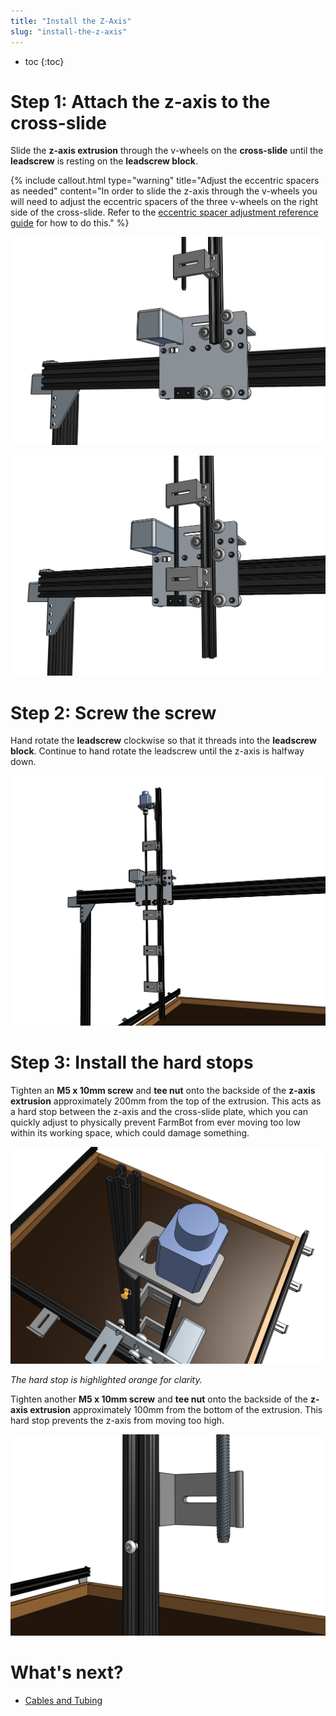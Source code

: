 ```yaml
---
title: "Install the Z-Axis"
slug: "install-the-z-axis"
---
```


* toc
{:toc}


# Step 1: Attach the z-axis to the cross-slide

Slide the **z-axis extrusion** through the v-wheels on the **cross-slide** until the **leadscrew** is resting on the **leadscrew block**.

{%
include callout.html
type="warning"
title="Adjust the eccentric spacers as needed"
content="In order to slide the z-axis through the v-wheels you will need to adjust the eccentric spacers of the three v-wheels on the right side of the cross-slide. Refer to the [eccentric spacer adjustment reference guide](../../FarmBot-Genesis-V1.2/reference/eccentric-spacer-adjustment.md) for how to do this."
%}



![Screen Shot 2017-02-12 at 7.05.59 PM.png](Screen_Shot_2017-02-12_at_7.05.59_PM.png)



![Screen Shot 2017-02-12 at 7.07.35 PM.png](Screen_Shot_2017-02-12_at_7.07.35_PM.png)



# Step 2: Screw the screw

Hand rotate the **leadscrew** clockwise so that it threads into the **leadscrew block**. Continue to hand rotate the leadscrew until the z-axis is halfway down.

![Screen Shot 2017-02-12 at 8.32.57 PM.png](Screen_Shot_2017-02-12_at_8.32.57_PM.png)



# Step 3: Install the hard stops

Tighten an **M5 x 10mm screw** and **tee nut** onto the backside of the **z-axis extrusion** approximately 200mm from the top of the extrusion. This acts as a hard stop between the z-axis and the cross-slide plate, which you can quickly adjust to physically prevent FarmBot from ever moving too low within its working space, which could damage something.

![Screen Shot 2017-02-27 at 1.50.18 PM.png](Screen_Shot_2017-02-27_at_1.50.18_PM.png)

_The hard stop is highlighted orange for clarity._

Tighten another **M5 x 10mm screw** and **tee nut** onto the backside of the **z-axis extrusion** approximately 100mm from the bottom of the extrusion. This hard stop prevents the z-axis from moving too high.

![Screen Shot 2017-02-27 at 2.32.21 PM.png](Screen_Shot_2017-02-27_at_2.32.21_PM.png)


# What's next?

 * [Cables and Tubing](../../FarmBot-Genesis-V1.2/cables-and-tubing.md)
